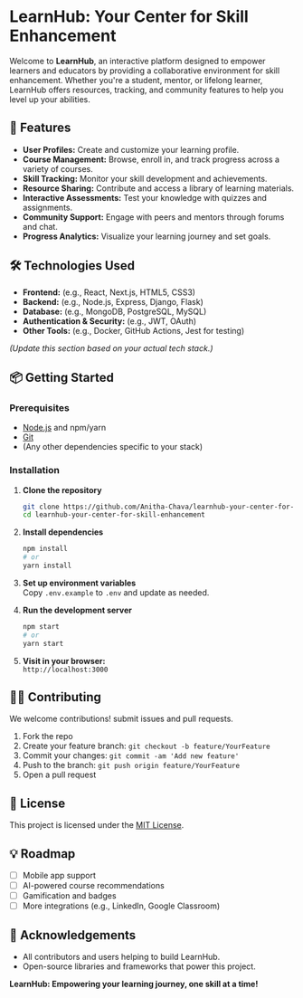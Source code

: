 # LearnHub: Your Center for Skill Enhancement

Welcome to **LearnHub**, an interactive platform designed to empower learners and educators by providing a collaborative environment for skill enhancement. Whether you're a student, mentor, or lifelong learner, LearnHub offers resources, tracking, and community features to help you level up your abilities.

## 🚀 Features

- **User Profiles:** Create and customize your learning profile.
- **Course Management:** Browse, enroll in, and track progress across a variety of courses.
- **Skill Tracking:** Monitor your skill development and achievements.
- **Resource Sharing:** Contribute and access a library of learning materials.
- **Interactive Assessments:** Test your knowledge with quizzes and assignments.
- **Community Support:** Engage with peers and mentors through forums and chat.
- **Progress Analytics:** Visualize your learning journey and set goals.

## 🛠️ Technologies Used

- **Frontend:** (e.g., React, Next.js, HTML5, CSS3)  
- **Backend:** (e.g., Node.js, Express, Django, Flask)  
- **Database:** (e.g., MongoDB, PostgreSQL, MySQL)  
- **Authentication & Security:** (e.g., JWT, OAuth)  
- **Other Tools:** (e.g., Docker, GitHub Actions, Jest for testing)  

*(Update this section based on your actual tech stack.)*

## 📦 Getting Started

### Prerequisites

- [Node.js](https://nodejs.org/) and npm/yarn
- [Git](https://git-scm.com/)
- (Any other dependencies specific to your stack)

### Installation

1. **Clone the repository**
   ```bash
   git clone https://github.com/Anitha-Chava/learnhub-your-center-for-skill-enhancement.git
   cd learnhub-your-center-for-skill-enhancement
   ```

2. **Install dependencies**
   ```bash
   npm install
   # or
   yarn install
   ```

3. **Set up environment variables**  
   Copy `.env.example` to `.env` and update as needed.

4. **Run the development server**
   ```bash
   npm start
   # or
   yarn start
   ```

5. **Visit in your browser:**  
   `http://localhost:3000`

## 🧑‍💻 Contributing

We welcome contributions! submit issues and pull requests.

1. Fork the repo
2. Create your feature branch: `git checkout -b feature/YourFeature`
3. Commit your changes: `git commit -am 'Add new feature'`
4. Push to the branch: `git push origin feature/YourFeature`
5. Open a pull request

## 📄 License

This project is licensed under the [MIT License](LICENSE).

## 💡 Roadmap

- [ ] Mobile app support
- [ ] AI-powered course recommendations
- [ ] Gamification and badges
- [ ] More integrations (e.g., LinkedIn, Google Classroom)

## 🙌 Acknowledgements

- All contributors and users helping to build LearnHub.
- Open-source libraries and frameworks that power this project.

**LearnHub: Empowering your learning journey, one skill at a time!**

